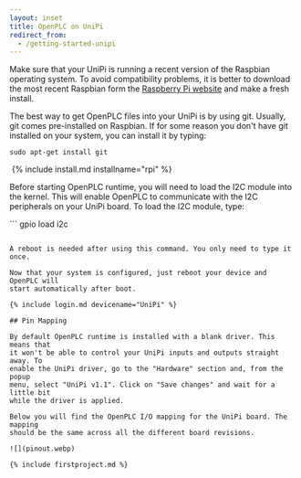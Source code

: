 ```yaml
---
layout: inset
title: OpenPLC on UniPi
redirect_from:
  - /getting-started-unipi
---
```


Make sure that your UniPi is running a recent version of the Raspbian
operating system. To avoid compatibility problems, it is better to download
the most recent Raspbian form the
[Raspberry Pi website](https://www.raspberrypi.org/downloads/) and make a fresh
install.​

The best way to get OpenPLC files into your UniPi is by using git. Usually,
git comes pre-installed on Raspbian. If for some reason you don't have git
installed on your system, you can install it by typing:
​
```
sudo apt-get install git
```
​
{% include install.md installname="rpi" %}

Before starting OpenPLC runtime, you will need to load the I2C module into the
kernel. This will enable OpenPLC to communicate with the I2C peripherals on
your UniPi board. To load the I2C module, type:

​```
gpio load i2c
```

A reboot is needed after using this command. You only need to type it once.

Now that your system is configured, just reboot your device and OpenPLC will
start automatically after boot.

{% include login.md devicename="UniPi" %}

## Pin Mapping

By default OpenPLC runtime is installed with a blank driver. This means that
it won't be able to control your UniPi inputs and outputs straight away. To
enable the UniPi driver, go to the "Hardware" section and, from the popup
menu, select "UniPi v1.1". Click on "Save changes" and wait for a little bit
while the driver is applied.

Below you will find the OpenPLC I/O mapping for the UniPi board. The mapping
should be the same across all the different board revisions.

![](pinout.webp)

{% include firstproject.md %}
